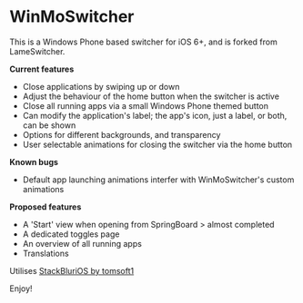 WinMoSwitcher
=============

This is a Windows Phone based switcher for iOS 6+, and is forked from LameSwitcher. 

<strong>Current features </strong>
- Close applications by swiping up or down
- Adjust the behaviour of the home button when the switcher is active
- Close all running apps via a small Windows Phone themed button
- Can modify the application's label; the app's icon, just a label, or both, can be shown
- Options for different backgrounds, and transparency
- User selectable animations for closing the switcher via the home button

<strong>Known bugs</strong>
- Default app launching animations interfer with WinMoSwitcher's custom animations

<strong>Proposed features</strong>
- A 'Start' view when opening from SpringBoard > almost completed
- A dedicated toggles page 
- An overview of all running apps
- Translations

Utilises <a href="https://github.com/tomsoft1/StackBluriOS">StackBluriOS by tomsoft1</a>

Enjoy!